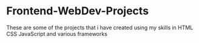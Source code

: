 # Frontend-WebDev-Projects
These are some of the projects that i have created using my skills in HTML CSS JavaScript and various frameworks
